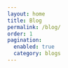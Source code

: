 ```yaml
---
layout: home
title: Blog
permalink: /blog/
order: 1
pagination: 
  enabled: true
  category: blogs
---
```

